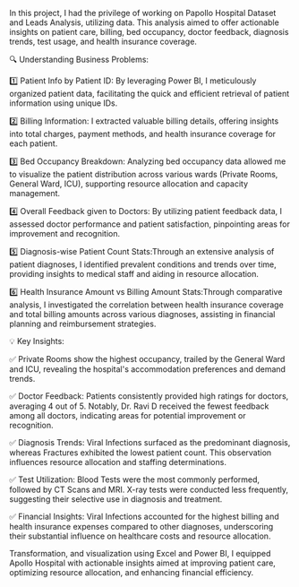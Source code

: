 In this project, I had the privilege of working on Papollo Hospital Dataset and Leads Analysis, utilizing data. 
This analysis aimed to offer actionable insights on patient care, billing, bed occupancy, doctor feedback, diagnosis trends, test usage, and health insurance coverage.

🔍 Understanding Business Problems:

1️⃣ Patient Info by Patient ID: By leveraging Power BI, I meticulously organized patient data, facilitating the quick and efficient 
retrieval of patient information using unique IDs.

2️⃣ Billing Information: I extracted valuable billing details, offering insights into total charges, payment methods, and health 
insurance coverage for each patient.

3️⃣ Bed Occupancy Breakdown: Analyzing bed occupancy data allowed me to visualize the patient distribution across various wards 
(Private Rooms, General Ward, ICU), supporting resource allocation and capacity management.

4️⃣ Overall Feedback given to Doctors: By utilizing patient feedback data, I assessed doctor performance and patient satisfaction, 
pinpointing areas for improvement and recognition.

5️⃣ Diagnosis-wise Patient Count Stats:Through an extensive analysis of patient diagnoses, I identified prevalent conditions and trends 
over time, providing insights to medical staff and aiding in resource allocation.

6️⃣ Health Insurance Amount vs Billing Amount Stats:Through comparative analysis, I investigated the correlation between health insurance coverage 
and total billing amounts across various diagnoses, assisting in financial planning and reimbursement strategies.

💡 Key Insights:

✅ Private Rooms show the highest occupancy, trailed by the General Ward and ICU, revealing the hospital's accommodation preferences and demand trends.

✅ Doctor Feedback: Patients consistently provided high ratings for doctors, averaging 4 out of 5. Notably, Dr. Ravi D received the fewest feedback among 
all doctors, indicating areas for potential improvement or recognition.

✅ Diagnosis Trends: Viral Infections surfaced as the predominant diagnosis, whereas Fractures exhibited the lowest patient count. This observation influences 
resource allocation and staffing determinations.

✅ Test Utilization: Blood Tests were the most commonly performed, followed by CT Scans and MRI. X-ray tests were conducted less frequently, suggesting their selective 
use in diagnosis and treatment.

✅ Financial Insights: Viral Infections accounted for the highest billing and health insurance expenses compared to other diagnoses, underscoring their substantial influence
on healthcare costs and resource allocation.

 Transformation, and visualization using Excel and Power BI, I equipped Apollo Hospital with actionable insights aimed at improving patient care, optimizing resource 
 allocation, and enhancing financial efficiency.

 







